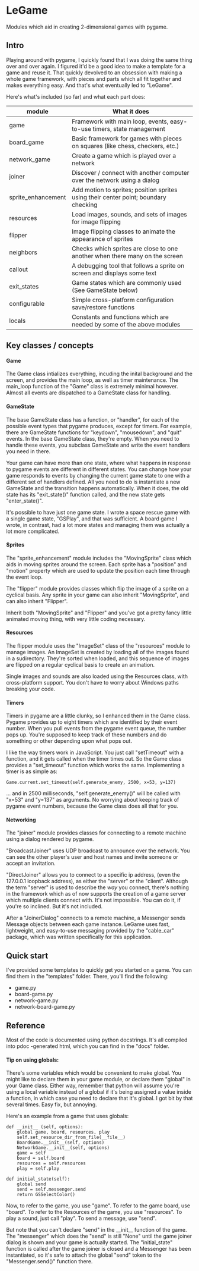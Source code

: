 # LeGame

Modules which aid in creating 2-dimensional games with pygame.

## Intro

Playing around with pygame, I quickly found that I was doing the same thing over and over again. I figured it'd be a good idea to make a template for a game and reuse it. That quickly devolved to an obsession with making a whole game framework, with pieces and parts which all fit together and makes everything easy. And that's what eventually led to "LeGame".

Here's what's included (so far) and what each part does:

| module             | What it does                                                                        |
|--------------------|-------------------------------------------------------------------------------------|
| game               | Framework with main loop, events, easy-to-use timers, state management              |
| board_game         | Basic framework for games with pieces on squares (like chess, checkers, etc.)       |
| network_game       | Create a game which is played over a network                                        |
| joiner             | Discover / connect with another computer over the network using a dialog            |
| sprite_enhancement | Add motion to sprites; position sprites using their center point; boundary checking |
| resources          | Load images, sounds, and sets of images for image flipping                          |
| flipper            | Image flipping classes to animate the appearance of sprites                         |
| neighbors          | Checks which sprites are close to one another when there many on the screen         |
| callout            | A debugging tool that follows a sprite on screen and displays some text             |
| exit_states        | Game states which are commonly used (See GameState below)                           |
| configurable       | Simple cross-platform configuration save/restore functions                          |
| locals             | Constants and functions which are needed by some of the above modules               |

## Key classes / concepts

#### Game

The Game class intializes everything, incuding the inital background and the screen, and provides the main loop, as well as timer maintenance. The main_loop function of the "Game" class is extremely minimal however. Almost all events are dispatched to a GameState class for handling.

#### GameState

The base GameState class has a function, or "handler", for each of the possible event types that pygame produces, except for timers. For example, there are GameState functions for "keydown", "mousedown", and "quit" events. In the base GameState class, they're empty. When you need to handle these events, you subclass GameState and write the event handlers you need in there.

Your game can have more than one state, where what happens in response to pygame events are different in different states. You can change how your game responds to events by changing the current game state to one with a different set of handlers defined. All you need to do is instantiate a new GameState and the transition happens automatically. When it does, the old state has its "exit_state()" function called, and the new state gets "enter_state()".

It's possible to have just one game state. I wrote a space rescue game with a single game state, "GSPlay", and that was sufficient. A board game I wrote, in contrast, had a lot more states and managing them was actually a lot more complicated.

#### Sprites

The "sprite_enhancement" module includes the "MovingSprite" class which aids in moving sprites around the screen. Each sprite has a "position" and "motion" property which are used to update the position each time through the event loop.

The "flipper" module provides classes which flip the image of a sprite on a cyclical basis. Any sprite in your game can also inherit "MovingSprite", and can also inherit "Flipper".

Inherit both "MovingSprite" and "Flipper" and you've got a pretty fancy little animated moving thing, with very little coding necessary.

#### Resources

The flipper module uses the "ImageSet" class of the "resources" module to manage images. An ImageSet is created by loading all of the images found in a sudirectory. They're sorted when loaded, and this sequence of images are flipped on a regular cyclical basis to create an animation.

Single images and sounds are also loaded using the Resources class, with cross-platform support. You don't have to worry about Windows paths breaking your code.

#### Timers

Timers in pygame are a little clunky, so I enhanced them in the Game class. Pygame provides up to eight timers which are identified by their event number. When you pull events from the pygame event queue, the number pops up. You're supposed to keep track of these numbers and do something or other depending upon what pops out.

I like the way timers work in JavaScript. You just call "setTimeout" with a function, and it gets called when the timer times out. So the Game class provides a "set_timeout" function which works the same. Implementing a timer is as simple as:

	Game.current.set_timeout(self.generate_enemy, 2500, x=53, y=137)

... and in 2500 milliseconds, "self.generate_enemy()" will be called with "x=53" and "y=137" as arguments. No worrying about keeping track of pygame event numbers, because the Game class does all that for you.

#### Networking

The "joiner" module provides classes for connecting to a remote machine using a dialog rendered by pygame.

"BroadcastJoiner" uses UDP broadcast to announce over the network. You can see the other player's user and host names and invite someone or accept an invitation.

"DirectJoiner" allows you to connect to a specific ip address, (even the 127.0.0.1 loopback address), as either the "server" or the "client". Although the term "server" is used to describe the *way* you connect, there's nothing in the framework which as of now supports the creation of a game server which multiple clients connect with. It's not impossible. You can do it, if you're so inclined. But it's not included.

After a "JoinerDialog" connects to a remote machine, a Messenger sends Message objects between each game instance. LeGame uses fast, lightweight, and easy-to-use messaging provided by the "cable_car" package, which was written specifically for this application.

## Quick start

I've provided some templates to quickly get you started on a game. You can find them in the "templates" folder. There, you'll find the following:

* game.py
* board-game.py
* network-game.py
* network-board-game.py

## Reference

Most of the code is documented using python docstrings. It's all compiled into pdoc -generated html, which you can find in the "docs" folder.


#### Tip on using globals:

There's some variables which would be convenient to make global. You might like to declare them in your game module, or declare them "global" in your Game class. Either way, remember that python will assume you're using a local variable instead of a global if it's being assigned a value inside a function, in which case you need to declare that it's global. I got bit by that several times. Easy fix, but annoying.

Here's an example from a game that uses globals:

	def __init__ (self, options):
		global game, board, resources, play
		self.set_resource_dir_from_file(__file__)
		BoardGame.__init__(self, options)
		NetworkGame.__init__(self, options)
		game = self
		board = self.board
		resources = self.resources
		play = self.play

	def initial_state(self):
		global send
		send = self.messenger.send
		return GSSelectColor()


Now, to refer to the game, you use "game". To refer to the game board, use "board". To refer to the Resources of the game, you use "resources". To play a sound, just call "play". To send a message, use "send".

But note that you can't declare "send" in the \_\_init\_\_ function of the game. The "messenger" which does the "send" is still "None" until the game joiner dialog is shown and your game is actually started.  The "initial_state" function is called after the game joiner is closed and a Messenger has been instantiated, so it's safe to attach the global "send" token to the "Messenger.send()" function there.











